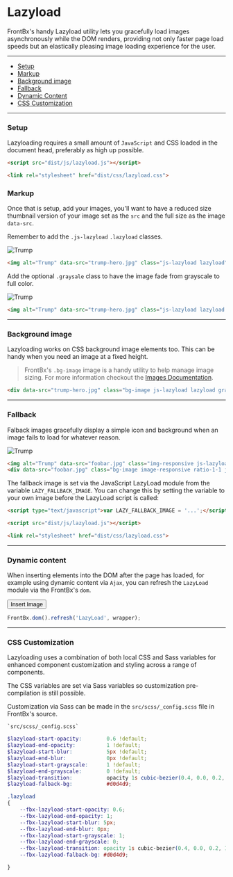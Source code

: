 # Lazyload

FrontBx's handy Lazyload utility lets you gracefully load images asynchronously while the DOM renders, providing not only faster page load speeds but an elastically pleasing image loading experience for the user.

---

*   [Setup](#setuop)
*   [Markup](#Markup)
*   [Background image](#background-image)
*   [Fallback](#fallback)
*   [Dynamic Content](#dynamic-content)
*   [CSS Customization](#css-customization)

---

### Setup

Lazyloading requires a small amount of `JavaScript` and CSS loaded in the document head, preferably as high up possible.

```html
<script src="dist/js/lazyload.js"></script>

<link rel="stylesheet" href="dist/css/lazyload.css">
```

### Markup

Once that is setup, add your images, you'll want to have a reduced size thumbnail version of your image set as the `src` and the full size as the image `data-src`.

Remember to add the `.js-lazyload` `.lazyload` classes.

<div class="code-content-example">
    <div class="flex-row-fluid align-cols-center">
        <div class="avatar avatar-xl">
            <img alt="Trump" data-src="../../assets/img/trump-avatar.jpg" class="img-responsive js-lazyload lazyload" src="../../assets/img/trump-avatar_thumb.jpg" />
        </div>
    </div>
</div>

```html
<img alt="Trump" data-src="trump-hero.jpg" class="js-lazyload lazyload" src="trump-hero_thumb.jpg" />
```

Add the optional `.graysale` class to have the image fade from grayscale to full color.

<div class="code-content-example">
    <div class="flex-row-fluid align-cols-center">
        <div class="avatar avatar-xl">
            <img alt="Trump" data-src="../../assets/img/trump-avatar.jpg" class="img-responsive js-lazyload lazyload" src="../../assets/img/trump-avatar_thumb.jpg" />
        </div>
    </div>
</div>

```html
<img alt="Trump" data-src="trump-hero.jpg" class="js-lazyload lazyload grayscale" src="trump-hero_thumb.jpg" />
```

---

### Background image

Lazyloading works on CSS background image elements too. This can be handy when you need an image at a fixed height.

> FrontBx's `.bg-image` image is a handy utility to help manage image sizing. For more information checkout the [Images Documentation](../../content/images/index.html).

<div class="code-content-example">
    <div class="flex-row-fluid align-cols-center">
        <div class="bg-image js-lazyload lazyload grayscale raised-1 col-12 col-md-6 col-lg-4" data-src="../../assets/img/trump-hero.jpg" style="background-image: url(../../assets/img/trump-hero_thumb.jpg)"></div>
    </div>
</div>

```html
<div data-src="trump-hero.jpg" class="bg-image js-lazyload lazyload grayscale" style="background-image: url(trump-hero_thumb.jpg)"></div>
```

---

### Fallback

Falback images gracefully display a simple icon and background when an image fails to load for whatever reason.

<div class="code-content-example">
    <div class="flex-row-fluid align-cols-center col-gaps-xs">
        <div class="col col-12 col-md-3">
            <img alt="Trump" data-src="foobar.jpg" class="img-responsive js-lazyload lazyload grayscale" src="foobar.jpg" />
        </div>
        <div class="col col-12 col-md-3">
            <div data-src="foobar.jpg" class="bg-image image-responsive ratio-1-1 js-lazyload lazyload grayscale" style="background-image: url(foobar.jpg)"></div>
        </div>
    </div>
</div>

```html
<img alt="Trump" data-src="foobar.jpg" class="img-responsive js-lazyload lazyload" src="foobar.jpg" />
<div data-src="foobar.jpg" class="bg-image image-responsive ratio-1-1 js-lazyload lazyload grayscale" style="background-image: url(foobar.jpg)"></div>
```

The fallback image is set via the JavaScript LazyLoad module from the variable `LAZY_FALLBACK_IMAGE`. You can change this by setting the variable to your own image before the LazyLoad script is called:

```html
<script type="text/javascript">var LAZY_FALLBACK_IMAGE = '...';</script>

<script src="dist/js/lazyload.js"></script>

<link rel="stylesheet" href="dist/css/lazyload.css">
```

---

### Dynamic content

When inserting elements into the DOM after the page has loaded, for example using dynamic content via `Ajax`, you can refresh the `LazyLoad` module via the FrontBx's `dom`.

<div class="code-content-example">
    <div class="flex-row-fluid align-cols-center col-gaps-xs js-refresh-lazyload-container">
    </div>
    <div class="flex-row-fluid align-cols-center pole-sm pole-n">
        <button class="btn js-refresh-lazyload-btn">Insert Image</button>
    </div>
</div>

```javascript
FrontBx.dom().refresh('LazyLoad', wrapper);
```

---

### CSS Customization

Lazyloading uses a combination of both local CSS and Sass variables for enhanced component customization and styling across a range of components.

The CSS variables are set via Sass variables so customization pre-compilation is still possible.

Customization via Sass can be made in the `src/scss/_config.scss` file in FrontBx's source.

```file-path
`src/scss/_config.scss`
```
```scss
$lazyload-start-opacity:        0.6 !default;
$lazyload-end-opacity:          1 !default;
$lazyload-start-blur:           5px !default;
$lazyload-end-blur:             0px !default;
$lazyload-start-grayscale:      1 !default;
$lazyload-end-grayscale:        0 !default;
$lazyload-transition:           opacity 1s cubic-bezier(0.4, 0.0, 0.2, 1), filter 1s cubic-bezier(0.4, 0.0, 0.2, 1);
$lazyload-falback-bg:           #d0d4d9;
```

```css
.lazyload
{
    --fbx-lazyload-start-opacity: 0.6;
    --fbx-lazyload-end-opacity: 1;
    --fbx-lazyload-start-blur: 5px;
    --fbx-lazyload-end-blur: 0px;
    --fbx-lazyload-start-grayscale: 1;
    --fbx-lazyload-end-grayscale: 0;
    --fbx-lazyload-transition: opacity 1s cubic-bezier(0.4, 0.0, 0.2, 1), filter 1s cubic-bezier(0.4, 0.0, 0.2, 1);
    --fbx-lazyload-falback-bg: #d0d4d9;

}
```

